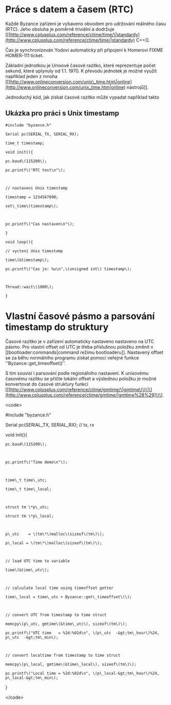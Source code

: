 # Práce s datem a časem \(RTC\)

Každé Byzance zařízení je vybaveno obvodem pro udržování reálného času \(RTC\). Jeho obsluha je poměrně triviální a dodržuje \[\[[http://www.cplusplus.com/reference/ctime/time/\|standardy](http://www.cplusplus.com/reference/ctime/time/|standardy) C++\]\].

Čas je synchronizován Yodovi automaticky při připojení k Homerovi FIXME HOMER-111 ticket.

Základní jednotkou je Unixové časové razítko, které reprezentuje počet sekund, které uplynuly od 1.1. 1970. K převodu jednotek je možné využít například jeden z mnoha \[\[[http://www.onlineconversion.com/unix\_time.htm\|online](http://www.onlineconversion.com/unix_time.htm|online) nástrojů\]\].

Jednoduchý kód, jak získat časové razítko může vypadat například takto

## Ukázka pro práci s Unix timestamp



`#include "byzance.h"`

`Serial pc(SERIAL_TX, SERIAL_RX);`

`time_t timestamp;`

`void init(){`

```
pc.baud\(115200\);    

pc.printf\("RTC test\n"\);



// nastaveni Unix timestamp

timestamp = 1234567890;

set\_time\(timestamp\);



pc.printf\("Cas nastaven\n"\);
```

`}`

`void loop(){`

```
// vycteni Unix timestamp

time\(&timestamp\);

pc.printf\("Cas je: %u\n",\(unsigned int\) timestamp\);



Thread::wait\(1000\);
```

`}`

# Vlastní časové pásmo a parsování timestamp do struktury

Časové razítko je v zařízení automaticky nastaveno nastaveno na UTC pásmo. Pro vlastní offset od UTC je třeba příslušnou položku změnit v \[\[bootloader:commands\|command režimu bootloaderu\]\]. Nastavený offset se za běhu normálního programu získat pomocí veřejné funkce ''Byzance::get\_timeoffset\(\)''.

S tím souvisí i parsování podle regionálního nastavení. K unixovému časovému razítku se přičte lokální offset a výslednou položku je možné konvertovat do časové struktury funkcí \[\[[http://www.cplusplus.com/reference/ctime/gmtime/\|gmtime\(\)\]\](http://www.cplusplus.com/reference/ctime/gmtime/|gmtime%28%29]\)\].

&lt;code&gt;

\#include "byzance.h"

Serial    pc\(SERIAL\_TX, SERIAL\_RX\); // tx, rx

void init\(\){

```
pc.baud\(115200\);



pc.printf\("Time demo\n"\);



time\_t time\_utc;

time\_t time\_local;



struct tm \*p\_utc;

struct tm \*p\_local;



p\_utc    = \(tm\*\)malloc\(sizeof\(tm\)\);

p\_local = \(tm\*\)malloc\(sizeof\(tm\)\);



// load UTC time to variable

time\(&time\_utc\);



// calculate local time using timeoffset getter

time\_local = time\_utc + Byzance::get\_timeoffset\(\);



// convert UTC from timestamp to time struct

memcpy\(p\_utc, gmtime\(&time\_utc\), sizeof\(tm\)\);

pc.printf\("UTC time   = %2d:%02d\n", \(p\_utc  -&gt;tm\_hour\)%24, p\_utc  -&gt;tm\_min\);



// convert localtime from timestamp to time struct

memcpy\(p\_local, gmtime\(&time\_local\), sizeof\(tm\)\);

pc.printf\("Local time = %2d:%02d\n", \(p\_local-&gt;tm\_hour\)%24, p\_local-&gt;tm\_min\);
```

}

&lt;/code&gt;

